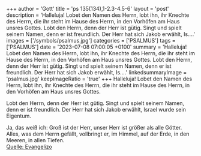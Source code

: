 +++
author = 'Gott'
title = 'ps 135(134),1-2.3-4.5-6'
layout = 'post'
description = 'Halleluja! Lobet den Namen des Herrn, lobt ihn, ihr Knechte des Herrn, die ihr steht im Hause des Herrn, in den Vorhöfen am Haus unsres Gottes.  Lobt den Herrn, denn der Herr ist gütig. Singt und spielt seinem Namen, denn er ist freundlich. Der Herr hat sich Jakob erwählt, Is....'
images = ['/symbols/psalmus.jpg']
categories = ['PSALMUS']
tags = ['PSALMUS']
date = '2023-07-08 07:00:05 +0100'
summary = 'Halleluja! Lobet den Namen des Herrn, lobt ihn, ihr Knechte des Herrn, die ihr steht im Hause des Herrn, in den Vorhöfen am Haus unsres Gottes.  Lobt den Herrn, denn der Herr ist gütig. Singt und spielt seinem Namen, denn er ist freundlich. Der Herr hat sich Jakob erwählt, Is....'
linkedsummaryImage = 'psalmus.jpg'
keepImageRatio = 'true'
+++
Halleluja! Lobet den Namen des Herrn,
lobt ihn, ihr Knechte des Herrn,
die ihr steht im Hause des Herrn,
in den Vorhöfen am Haus unsres Gottes.

Lobt den Herrn, denn der Herr ist gütig.
Singt und spielt seinem Namen, denn er ist freundlich.
Der Herr hat sich Jakob erwählt,
Israel wurde sein Eigentum.<!--more-->

Ja, das weiß ich: Groß ist der Herr,
unser Herr ist größer als alle Götter.
Alles, was dem Herrn gefällt, vollbringt er,
im Himmel, auf der Erde, in den Meeren, in allen Tiefen.<br> [Quelle: Evangelizo](https://evangeliumtagfuertag.org/DE/gospel)